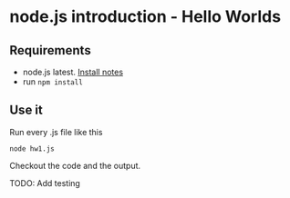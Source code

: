 node.js introduction - Hello Worlds
======

## Requirements

* node.js latest. [Install notes](https://github.com/UTN-FRD/node-dev-env)
* run `npm install`


## Use it

Run every .js file like this

`node hw1.js`


Checkout the code and the output.


TODO: Add testing